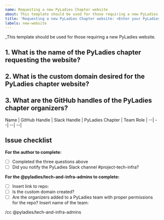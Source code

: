 ```yaml
---
name: Requesting a new PyLadies Chapter website
about: This template should be used for those requiring a new PyLadies website.
title: 'Requesting a new PyLadies Chapter website: <Enter your PyLadies Chapter name>'
labels: new-website
---
```


_This template should be used for those requiring a new PyLadies website.

## 1. What is the name of the PyLadies chapter requesting the website?

## 2. What is the custom domain desired for the PyLadies chapter website?

## 3. What are the GitHub handles of the PyLadies chapter organizers?

Name | GitHub Handle | Slack Handle | PyLadies Chapter | Team Role 
| --| --| --| --|

## Issue checklist

**For the author to complete:**
- [ ] Completed the three questions above
- [ ] Did you notify the PyLadies Slack channel #project-tech-infra?

**For the @pyladies/tech-and-infra-admins to complete:**
- [ ] Insert link to repo:
- [ ] Is the custom domain created?
- [ ] Are the organizers added to a PyLadies team with proper permissions for the repo? Insert name of the team:

/cc @pyladies/tech-and-infra-admins
